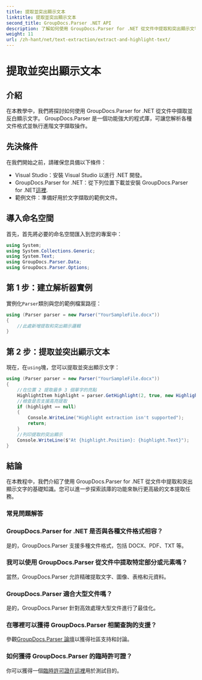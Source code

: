 ```yaml
---
title: 提取並突出顯示文本
linktitle: 提取並突出顯示文本
second_title: GroupDocs.Parser .NET API
description: 了解如何使用 GroupDocs.Parser for .NET 從文件中提取和突出顯示文字。在 .NET 專案中高效提取文字的簡單步驟。
weight: 11
url: /zh-hant/net/text-extraction/extract-and-highlight-text/
---
```


# 提取並突出顯示文本

## 介紹
在本教學中，我們將探討如何使用 GroupDocs.Parser for .NET 從文件中擷取並反白顯示文字。 GroupDocs.Parser 是一個功能強大的程式庫，可讓您解析各種文件格式並執行進階文字擷取操作。
## 先決條件
在我們開始之前，請確保您具備以下條件：
- Visual Studio：安裝 Visual Studio 以進行 .NET 開發。
-  GroupDocs.Parser for .NET：從下列位置下載並安裝 GroupDocs.Parser for .NET[這裡](https://releases.groupdocs.com/parser/net/).
- 範例文件：準備好用於文字擷取的範例文件。

## 導入命名空間
首先，首先將必要的命名空間匯入到您的專案中：
```csharp
using System;
using System.Collections.Generic;
using System.Text;
using GroupDocs.Parser.Data;
using GroupDocs.Parser.Options;
```
## 第 1 步：建立解析器實例
實例化`Parser`類別與您的範例檔案路徑：
```csharp
using (Parser parser = new Parser("YourSampleFile.docx"))
{
    //此處新增提取和突出顯示邏輯
}
```
## 第 2 步：提取並突出顯示文本
現在，在`using`塊，您可以提取並突出顯示文字：
```csharp
using (Parser parser = new Parser("YourSampleFile.docx"))
{
    //在位置 2 提取最多 3 個單字的亮點
    HighlightItem highlight = parser.GetHighlight(2, true, new HighlightOptions(3));
    //檢查是否支援高亮提取
    if (highlight == null)
    {
        Console.WriteLine("Highlight extraction isn't supported");
        return;
    }
    //列印提取的突出顯示
    Console.WriteLine($"At {highlight.Position}: {highlight.Text}");
}
```

## 結論
在本教程中，我們介紹了使用 GroupDocs.Parser for .NET 從文件中提取和突出顯示文字的基礎知識。您可以進一步探索該庫的功能來執行更高級的文本提取任務。

### 常見問題解答
### GroupDocs.Parser for .NET 是否與各種文件格式相容？
是的，GroupDocs.Parser 支援多種文件格式，包括 DOCX、PDF、TXT 等。
### 我可以使用 GroupDocs.Parser 從文件中提取特定部分或元素嗎？
當然，GroupDocs.Parser 允許精確提取文字、圖像、表格和元資料。
### GroupDocs.Parser 適合大型文件嗎？
是的，GroupDocs.Parser 針對高效處理大型文件進行了最佳化。
### 在哪裡可以獲得 GroupDocs.Parser 相關查詢的支援？
參觀[GroupDocs.Parser 論壇](https://forum.groupdocs.com/c/parser/17)以獲得社區支持和討論。
### 如何獲得 GroupDocs.Parser 的臨時許可證？
你可以獲得一個[臨時許可證在這裡](https://purchase.groupdocs.com/temporary-license/)用於測試目的。